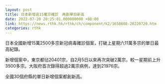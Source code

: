 ```yaml
---
layout: post
title: 日本新增逾15萬宗確診　再創單日新高
date: 2022-07-20 20:25:01.000000000 +08:00
link: https://news.rthk.hk/rthk/ch/component/k2/1658608-20220720.htm
categories: rthk
---
```


日本全國新增15萬2500多宗新冠病毒確診個案，打破上星期六11萬多宗的單日最高紀錄。

新增個案中，東京都佔20401宗，自2月5日以來再次突破2萬宗，較一星期前上升3500多宗。大阪府首次錄得超過2萬宗病例，達到21976宗。

全國30個府縣的單日新增個案都創新高。
